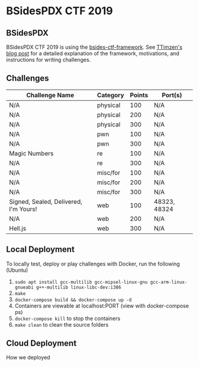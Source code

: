 # BSidesPDX CTF 2019

## BSidesPDX

BSidesPDX CTF 2019 is using the [bsides-ctf-framework](https://github.com/BSidesPDX/bsides-ctf-framework). See [TTimzen's blog post](https://www.tophertimzen.com/blog/BSidesPDXCTFFramework/) for a detailed explanation of the framework, motivations, and instructions for writing challenges.

## Challenges

| Challenge Name                        | Category | Points | Port(s)      |
| ------------------------------------- | -------- | ------ | ------------ |
| N/A                                   | physical | 100    | N/A          |
| N/A                                   | physical | 200    | N/A          |
| N/A                                   | physical | 300    | N/A          |
| N/A                                   | pwn      | 100    | N/A          |
| N/A                                   | pwn      | 300    | N/A          |
| Magic Numbers                         | re       | 100    | N/A          |
| N/A                                   | re       | 300    | N/A          |
| N/A                                   | misc/for | 100    | N/A          |
| N/A                                   | misc/for | 200    | N/A          |
| N/A                                   | misc/for | 300    | N/A          |
| Signed, Sealed, Delivered, I'm Yours! | web      | 100    | 48323, 48324 |
| N/A                                   | web      | 200    | N/A          |
| Hell.js                               | web      | 300    | N/A          |

## Local Deployment

To locally test, deploy or play challenges with Docker, run the following (Ubuntu)

1. `sudo apt install gcc-multilib gcc-mipsel-linux-gnu gcc-arm-linux-gnueabi g++-multilib linux-libc-dev:i386`
1. `make`
1. `docker-compose build && docker-compose up -d`
1. Containers are viewable at localhost:PORT (view with docker-compose ps)
1. `docker-compose kill` to stop the containers
1. `make clean` to clean the source folders

## Cloud Deployment

How we deployed
